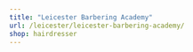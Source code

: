 ```yaml
---
title: "Leicester Barbering Academy"
url: /leicester/leicester-barbering-academy/
shop: hairdresser
---
```

